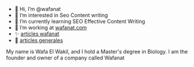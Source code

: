 - 👋 Hi, I’m @wafanat
- 👀 I’m interested in Seo Content writing
- 🌱 I’m currently learning SEO Effective Content Writing
- 💞️ I’m working at <a href="https://wafanat.com/" title="Wafanat">wafanat.com</a>
- ✨ <a href="https://wafanat.com/category/articles-wafanat/" title="articles wafanat">articles wafanat</a>
- 🚀 <a href="https://wafanat.com/category/articles-generales/" title="articles generales">articles generales</a>
<p>My name is Wafa El Wakil, and I hold a Master's degree in Biology. I am the founder and owner of a company called Wafanat</p>
<!---
wafanat/wafanat is a ✨ special ✨ repository because its `README.md` (this file) appears on your GitHub profile.
You can click the Preview link to take a look at your changes.
--->

